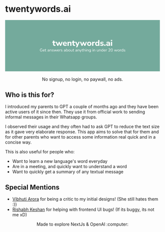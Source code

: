 # twentywords.ai

<p align="center">
  <img src="public/banner.png" />
</p>

<p align="center">No signup, no login, no paywall, no ads.</p>

## Who is this for?

I introduced my parents to GPT a couple of months ago and they have been active users of it since then. They use it from official work to sending informal messages in their Whatsapp groups.

I observed their usage and they often had to ask GPT to reduce the text size as it gave very elaborate response. This app aims to solve that for them and for other parents who want to access some information real quick and in a concise way.

This is also useful for people who:

- Want to learn a new language's word everyday
- Are in a meeting, and quickly want to understand a word
- Want to quickly get a summary of any textual message

## Special Mentions

- [Vibhuti Arora](linkedin.com/in/vibhuti-arora-501569225/) for being a critic to my initial designs! (She still hates them :))
- [Rishabh Keshan](https://www.linkedin.com/in/rishabhkeshan/) for helping with frontend UI bugs! (If its buggy, its not me xD)

<p align="center">Made to explore NextJs & OpenAI :computer:</p>

